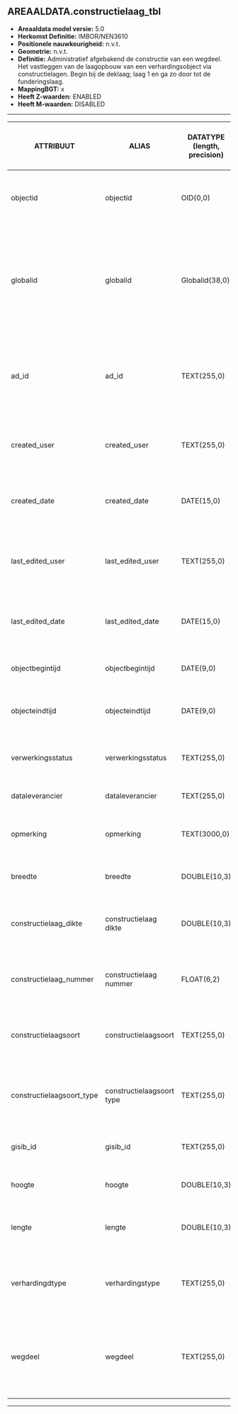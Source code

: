 ﻿## AREAALDATA.constructielaag_tbl

* __Areaaldata model versie:__ 5.0
* __Herkomst Definitie:__ IMBOR/NEN3610
* __Positionele nauwkeurigheid:__ n.v.t.
* __Geometrie:__ n.v.t.
* __Definitie:__ Administratief afgebakend de constructie van een wegdeel. Het vastleggen van de laagopbouw van een verhardingsobject via constructielagen. Begin bij de deklaag; laag 1 en ga zo door tot de funderingslaag.
* __MappingBGT:__ x
* __Heeft Z-waarden:__ ENABLED
* __Heeft M-waarden:__ DISABLED

***

|__ATTRIBUUT__                       |__ALIAS__                           |__DATATYPE (length, precision)__       |__DEFINITIE__ (Oorsprong; Superklasse; Attribuuttype; Enumeratie/Referentie; Definitie)|
|------                              |------                              |------                                 |-----    |
|objectid                            |objectid                            |OID(0,0)                               |PNH; AREAALDATA; Waarde wordt automatisch bepaald; ; Default: None; Intern ArcGIS Identificatienummer, aangemaakt door ArcGIS.
|globalid                            |globalid                            |Globalid(38,0)                         |PNH; AREAALDATA; Waarde wordt automatisch bepaald; ; Default: None; Elk object heeft een unieke GlobalID (Global Unique Identifier). Dit is een systeemveld van de ArcGIS software welke noodzakelijk is om een aantal functionaliteiten binnen deze software te kunnen gebruiken.
|ad_id                               |ad_id                               |TEXT(255,0)                            |PNH; AREAALDATA; GUID; ; Default: None; Uniek identificatienummer voor het object dat onveranderlijk is zolang het object bestaat in Areaaldata: in format 'AD.[GUID]'. Dit moet worden ingevuld door de aannemer.
|created_user                        |created_user                        |TEXT(255,0)                            |PNH; AREAALDATA; Waarde wordt automatisch bepaald; ; Default: None; Naam van gebruiker die de rij heeft aangemaakt, gegenereerd door ArcGIS.
|created_date                        |created_date                        |DATE(15,0)                             |PNH; AREAALDATA; Waarde wordt automatisch bepaald; ; Default: None; Datum waarop de rij aan de database is toegevoegd, gegenereerd door ArcGIS.
|last_edited_user                    |last_edited_user                    |TEXT(255,0)                            |PNH; AREAALDATA; Waarde wordt automatisch bepaald; ; Default: None; Naam van gebruiker die de laatste mutatie heeft doorgevoerd, gegenereerd door ArcGIS.
|last_edited_date                    |last_edited_date                    |DATE(15,0)                             |PNH; AREAALDATA; Waarde wordt automatisch bepaald; ; Default: None; Datum van de laatste mutatie, gegenereerd door ArcGIS.
|objectbegintijd                     |objectbegintijd                     |DATE(9,0)                              |PNH; AREAALDATA; Vrij invoerveld; ; Default: None; Datum waarop het object bij de bronhouder is ontstaan.
|objecteindtijd                      |objecteindtijd                      |DATE(9,0)                              |PNH; AREAALDATA; Vrij invoerveld; ; Default: None; Datum waarop het object bij de bronhouder niet meer geldig is.
|verwerkingsstatus                   |verwerkingsstatus                   |TEXT(255,0)                            |PNH; AREAALDATA; Enumeratie; keuzelijst [verwerkingsstatus]; Default: None; Status van de gegevens.
|dataleverancier                     |dataleverancier                     |TEXT(255,0)                            |PNH; AREAALDATA; Vrij invoerveld; ; Default: None; Leverancier van de data.
|opmerking                           |opmerking                           |TEXT(3000,0)                           |PNH; AREAALDATA; Vrij invoerveld; ; Default: None; Algemene opmerking voor het object, zoals een omschrijving of toelichting.
|breedte                             |breedte                             |DOUBLE(10,3)                           |IMBOR; Constructielaag; Vrij invoerveld; ; Default: None; aanduiding laag breedte
|constructielaag_dikte               |constructielaag dikte               |DOUBLE(10,3)                           |IMBOR; Constructielaag; Vrij invoerveld; ; Default: None; aanduiding laag dikte van de constructielaag *meerdere regels mogelijke)
|constructielaag_nummer              |constructielaag nummer              |FLOAT(6,2)                             |IMBOR; Constructielaag; Vrij invoerveld; ; Default: None; aanduiding laag volgorde van de constructielaag *meerdere regels mogelijke)
|constructielaagsoort                |constructielaagsoort                |TEXT(255,0)                            |IMBOR; Constructielaag; Enueratie/referentie; keuzelijst [Constructielaagsoort]; Default: None; Aanduiding voor de constructielaag
|constructielaagsoort_type           |constructielaagsoort type           |TEXT(255,0)                            |IMBOR; Constructielaag; Enueratie/referentie; keuzelijst [ConstructielaagsoortType]; Default: None; aanduiding type materiaal voor de constructielaag
|gisib_id                            |gisib_id                            |TEXT(255,0)                            |PNH; Areaaldata; Waarde wordt automatisch bepaald; ; Default: None; wordt aangemaakt in GISIB
|hoogte                              |hoogte                              |DOUBLE(10,3)                           |IMBOR; Constructielaag; Vrij invoerveld; ; Default: None; aanduiding laag hoogte
|lengte                              |lengte                              |DOUBLE(10,3)                           |IMBOR; Constructielaag; Vrij invoerveld; ; Default: None; aanduiding laag lengte (als die afwijkt van de deklaag)
|verhardingdtype                     |verhardingstype                     |TEXT(255,0)                            |PNH; Verharding; Enueratie/referentie; keuzelijst [TypeVerhardingAD4]; Default: None; Aanduiding type verharding per constructielaag
|wegdeel                             |wegdeel                             |TEXT(255,0)                            |PNH; Wegdeel; Vrij invoerveld; ; Default: None; Uniek identificatienummer voor het object dat onveranderlijk is zolang het object bestaat in Areaaldata: in format ‘AD.[GUID]’. Dit moet worden ingevuld door de aannemer.

***

